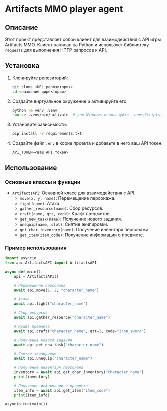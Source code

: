 # Artifacts MMO player agent

## Описание

Этот проект представляет собой клиент для взаимодействия с API игры Artifacts MMO. Клиент написан на Python и использует библиотеку `requests` для выполнения HTTP-запросов к API.

## Установка

1. Клонируйте репозиторий:
    ```sh
    git clone <URL репозитория>
    cd <название директории>
    ```

2. Создайте виртуальное окружение и активируйте его:
    ```sh
    python -m venv .venv
    source .venv/bin/activate  # для Windows используйте .venv\Scripts\activate
    ```

3. Установите зависимости:
    ```sh
    pip install -r requirements.txt
    ```

4. Создайте файл `.env` в корне проекта и добавьте в него ваш API токен:
    ```dotenv
    API_TOKEN=<ваш API токен>
    ```

## Использование

### Основные классы и функции

- `ArtifactsAPI`: Основной класс для взаимодействия с API.
  - `move(x, y, name)`: Перемещение персонажа.
  - `fight(name)`: Атака.
  - `gather_resource(name)`: Сбор ресурсов.
  - `craft(name, qtt, code)`: Крафт предметов.
  - `get_new_task(name)`: Получение нового задания.
  - `unequip(name, slot)`: Снятие экипировки.
  - `get_char_inventory(name)`: Получение инвентаря персонажа.
  - `get_item(item_code)`: Получение информации о предмете.

### Пример использования

```python
import asyncio
from api.ArtifactsAPI import ArtifactsAPI

async def main():
    api = ArtifactsAPI()

    # Перемещение персонажа
    await api.move(1, 2, "character_name")

    # Атака
    await api.fight("character_name")

    # Сбор ресурсов
    await api.gather_resource("character_name")

    # Крафт предмета
    await api.craft("character_name", qtt=2, code="iron_sword")

    # Получение нового задания
    await api.get_new_task("character_name")

    # Снятие экипировки
    await api.unequip("character_name")

    # Получение инвентаря персонажа
    inventory = await api.get_char_inventory("character_name")
    print(inventory)

    # Получение информации о предмете
    item_info = await api.get_item("item_code")
    print(item_info)

asyncio.run(main())